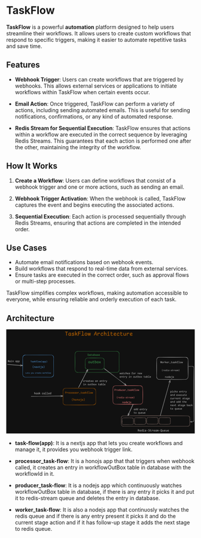 # TaskFlow 

**TaskFlow** is a powerful **automation** platform designed to help users streamline their workflows. It allows users to create custom workflows that respond to specific triggers, making it easier to automate repetitive tasks and save time. 

## Features

- **Webhook Trigger**: Users can create workflows that are triggered by webhooks. This allows external services or applications to initiate workflows within TaskFlow when certain events occur.

- **Email Action**: Once triggered, TaskFlow can perform a variety of actions, including sending automated emails. This is useful for sending notifications, confirmations, or any kind of automated response.

- **Redis Stream for Sequential Execution**: TaskFlow ensures that actions within a workflow are executed in the correct sequence by leveraging Redis Streams. This guarantees that each action is performed one after the other, maintaining the integrity of the workflow.

## How It Works

1. **Create a Workflow**: Users can define workflows that consist of a webhook trigger and one or more actions, such as sending an email.
  
2. **Webhook Trigger Activation**: When the webhook is called, TaskFlow captures the event and begins executing the associated actions.

3. **Sequential Execution**: Each action is processed sequentially through Redis Streams, ensuring that actions are completed in the intended order.

## Use Cases

- Automate email notifications based on webhook events.
- Build workflows that respond to real-time data from external services.
- Ensure tasks are executed in the correct order, such as approval flows or multi-step processes.

TaskFlow simplifies complex workflows, making automation accessible to everyone, while ensuring reliable and orderly execution of each task.

## Architecture
![TaskFlow Architecture](./taskflow.png)

- **task-flow(app)**: It is a nextjs app that lets you create workflows and manage it, it provides you webhook trigger link.

- **processor_task-flow**: It is a honojs app that that triggers when webhook called, it creates an entry in workflowOutBox table in database with the workflowId in it.

- **producer_task-flow**: It is a nodejs app which continuously watches workflowOutBox table in database, if there is any entry it picks it and put it to redis-stream queue and deletes the entry in database.

- **worker_task-flow**: It is also a nodejs app that continuosly watches the redis queue and if there is any entry present it picks it and do the current stage action and if it has follow-up stage it adds the next stage to redis queue.